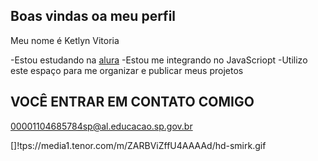 ## Boas vindas oa meu perfil

Meu nome é Ketlyn Vitoria 


-Estou estudando na [alura](https://www.alura.com.br)
-Estou me integrando no JavaScriopt
-Utilizo este espaço para me organizar e publicar meus projetos

## VOCÊ ENTRAR EM CONTATO COMIGO 

00001104685784sp@al.educacao.sp.gov.br

[]!tps://media1.tenor.com/m/ZARBViZffU4AAAAd/hd-smirk.gif
